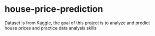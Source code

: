 # house-price-prediction
Dataset is from Kaggle, the goal of this project is to analyze and predict house prices and practice data analysis skills
